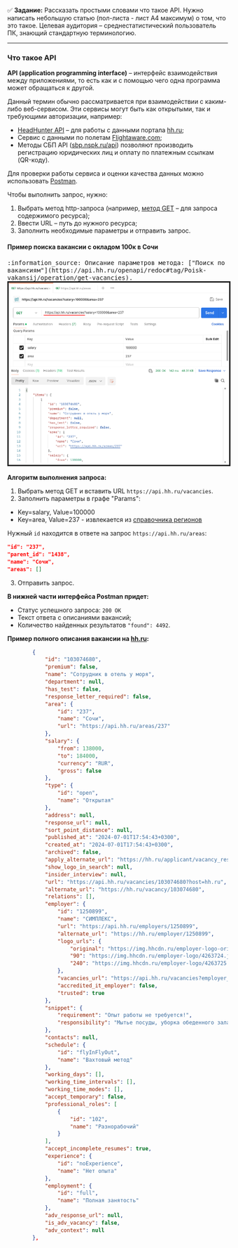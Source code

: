 :white_check_mark: **Задание:** Рассказать простыми словами что такое API. Нужно написать небольшую статью (пол-листа - лист А4 максимум) о том, что это такое. Целевая аудитория – среднестатистический пользователь ПК, знающий стандартную терминологию.

---

### Что такое API
**API (application programming interface)** – интерфейс взаимодействия между приложениями, то есть как и с помощью чего одна программа может обращаться к другой. 

Данный термин обычно рассматривается при взаимодействии с каким-либо веб-сервисом. Эти сервисы могут быть как открытыми, так и требующими авторизации, например: 
- [HeadHunter API](https://dev.hh.ru/) – для работы с данными портала [hh.ru](https://hh.ru/); 
- Сервис с данными по полетам [Flightaware.com](https://www.flightaware.com/commercial/aeroapi/);
- Методы СБП API ([sbp.nspk.ru/api](https://sbp.nspk.ru/api/)) позволяют производить регистрацию юридических лиц и оплату по платежным ссылкам (QR-коду).

Для проверки работы сервиса и оценки качества данных можно использовать [Postman](https://www.postman.com/).

Чтобы выполнить запрос, нужно:
1. Выбрать метод http-запроса (например, [метод GET](https://learning.postman.com/docs/sending-requests/create-requests/request-basics/#select-request-methods) – для запроса содержимого ресурса);
2. Ввести URL – путь до нужного ресурса;
3. Заполнить необходимые параметры и отправить запрос.

#### Пример поиска вакансии с окладом 100к в Сочи
<kbd>
:information_source: Описание параметров метода: ["Поиск по вакансиям"](https://api.hh.ru/openapi/redoc#tag/Poisk-vakansij/operation/get-vacancies).
</kbd>

<kbd>
<img src="/Screens/Postman.png" width="800" border="3">
</kbd>

**Алгоритм выполнения запроса:**
1. Выбрать метод GET и вставить URL `https://api.hh.ru/vacancies`.
2. Заполнить параметры в графе "Params":
- Key=salary, Value=100000
- Key=area, Value=237 - извлекается из [справочника регионов](https://api.hh.ru/openapi/redoc#tag/Obshie-spravochniki/operation/get-areas)

Нужный `id` находится в ответе на запрос `https://api.hh.ru/areas`:
```json
"id": "237",
"parent_id": "1438",
"name": "Сочи",
"areas": []
```
3. Отправить запрос.

**В нижней части интерфейса Postman придет:**
- Статус успешного запроса: `200 OK`
- Текст ответа с описаниями вакансий;
- Количество найденных результатов `"found": 4492`.

**Пример полного описания вакансии на [hh.ru](https://hh.ru/):**
```json
        {
            "id": "103074680",
            "premium": false,
            "name": "Сотрудник в отель у моря",
            "department": null,
            "has_test": false,
            "response_letter_required": false,
            "area": {
                "id": "237",
                "name": "Сочи",
                "url": "https://api.hh.ru/areas/237"
            },
            "salary": {
                "from": 138000,
                "to": 184000,
                "currency": "RUR",
                "gross": false
            },
            "type": {
                "id": "open",
                "name": "Открытая"
            },
            "address": null,
            "response_url": null,
            "sort_point_distance": null,
            "published_at": "2024-07-01T17:54:43+0300",
            "created_at": "2024-07-01T17:54:43+0300",
            "archived": false,
            "apply_alternate_url": "https://hh.ru/applicant/vacancy_response?vacancyId=103074680",
            "show_logo_in_search": null,
            "insider_interview": null,
            "url": "https://api.hh.ru/vacancies/103074680?host=hh.ru",
            "alternate_url": "https://hh.ru/vacancy/103074680",
            "relations": [],
            "employer": {
                "id": "1250899",
                "name": "СИМПЛЕКС",
                "url": "https://api.hh.ru/employers/1250899",
                "alternate_url": "https://hh.ru/employer/1250899",
                "logo_urls": {
                    "original": "https://img.hhcdn.ru/employer-logo-original/955799.jpg",
                    "90": "https://img.hhcdn.ru/employer-logo/4263724.jpeg",
                    "240": "https://img.hhcdn.ru/employer-logo/4263725.jpeg"
                },
                "vacancies_url": "https://api.hh.ru/vacancies?employer_id=1250899",
                "accredited_it_employer": false,
                "trusted": true
            },
            "snippet": {
                "requirement": "Опыт работы не требуется!",
                "responsibility": "Мытье посуды, уборка обеденного зала. Помощь в приготовлении блюд."
            },
            "contacts": null,
            "schedule": {
                "id": "flyInFlyOut",
                "name": "Вахтовый метод"
            },
            "working_days": [],
            "working_time_intervals": [],
            "working_time_modes": [],
            "accept_temporary": false,
            "professional_roles": [
                {
                    "id": "102",
                    "name": "Разнорабочий"
                }
            ],
            "accept_incomplete_resumes": true,
            "experience": {
                "id": "noExperience",
                "name": "Нет опыта"
            },
            "employment": {
                "id": "full",
                "name": "Полная занятость"
            },
            "adv_response_url": null,
            "is_adv_vacancy": false,
            "adv_context": null
        },
```
